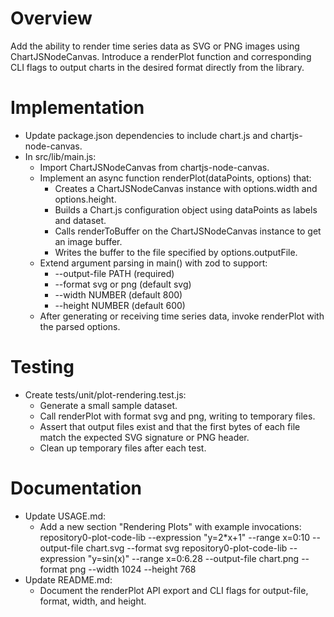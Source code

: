 # Overview

Add the ability to render time series data as SVG or PNG images using ChartJSNodeCanvas. Introduce a renderPlot function and corresponding CLI flags to output charts in the desired format directly from the library.

# Implementation

- Update package.json dependencies to include chart.js and chartjs-node-canvas.
- In src/lib/main.js:
  - Import ChartJSNodeCanvas from chartjs-node-canvas.
  - Implement an async function renderPlot(dataPoints, options) that:
    - Creates a ChartJSNodeCanvas instance with options.width and options.height.
    - Builds a Chart.js configuration object using dataPoints as labels and dataset.
    - Calls renderToBuffer on the ChartJSNodeCanvas instance to get an image buffer.
    - Writes the buffer to the file specified by options.outputFile.
  - Extend argument parsing in main() with zod to support:
    - --output-file PATH (required)
    - --format svg or png (default svg)
    - --width NUMBER (default 800)
    - --height NUMBER (default 600)
  - After generating or receiving time series data, invoke renderPlot with the parsed options.

# Testing

- Create tests/unit/plot-rendering.test.js:
  - Generate a small sample dataset.
  - Call renderPlot with format svg and png, writing to temporary files.
  - Assert that output files exist and that the first bytes of each file match the expected SVG signature or PNG header.
  - Clean up temporary files after each test.

# Documentation

- Update USAGE.md:
  - Add a new section "Rendering Plots" with example invocations:
    repository0-plot-code-lib --expression "y=2*x+1" --range x=0:10 --output-file chart.svg --format svg
    repository0-plot-code-lib --expression "y=sin(x)" --range x=0:6.28 --output-file chart.png --format png --width 1024 --height 768
- Update README.md:
  - Document the renderPlot API export and CLI flags for output-file, format, width, and height.
